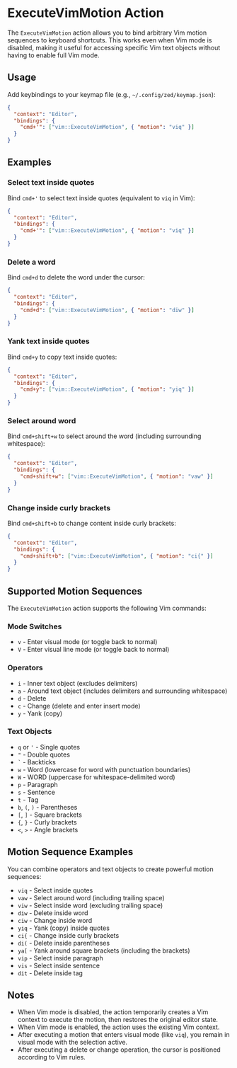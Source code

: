 # ExecuteVimMotion Action

The `ExecuteVimMotion` action allows you to bind arbitrary Vim motion sequences to keyboard shortcuts. This works even when Vim mode is disabled, making it useful for accessing specific Vim text objects without having to enable full Vim mode.

## Usage

Add keybindings to your keymap file (e.g., `~/.config/zed/keymap.json`):

```json
{
  "context": "Editor",
  "bindings": {
    "cmd+'": ["vim::ExecuteVimMotion", { "motion": "viq" }]
  }
}
```

## Examples

### Select text inside quotes
Bind `cmd+'` to select text inside quotes (equivalent to `viq` in Vim):

```json
{
  "context": "Editor",
  "bindings": {
    "cmd+'": ["vim::ExecuteVimMotion", { "motion": "viq" }]
  }
}
```

### Delete a word
Bind `cmd+d` to delete the word under the cursor:

```json
{
  "context": "Editor",
  "bindings": {
    "cmd+d": ["vim::ExecuteVimMotion", { "motion": "diw" }]
  }
}
```

### Yank text inside quotes
Bind `cmd+y` to copy text inside quotes:

```json
{
  "context": "Editor",
  "bindings": {
    "cmd+y": ["vim::ExecuteVimMotion", { "motion": "yiq" }]
  }
}
```

### Select around word
Bind `cmd+shift+w` to select around the word (including surrounding whitespace):

```json
{
  "context": "Editor",
  "bindings": {
    "cmd+shift+w": ["vim::ExecuteVimMotion", { "motion": "vaw" }]
  }
}
```

### Change inside curly brackets
Bind `cmd+shift+b` to change content inside curly brackets:

```json
{
  "context": "Editor",
  "bindings": {
    "cmd+shift+b": ["vim::ExecuteVimMotion", { "motion": "ci{" }]
  }
}
```

## Supported Motion Sequences

The `ExecuteVimMotion` action supports the following Vim commands:

### Mode Switches
- `v` - Enter visual mode (or toggle back to normal)
- `V` - Enter visual line mode (or toggle back to normal)

### Operators
- `i` - Inner text object (excludes delimiters)
- `a` - Around text object (includes delimiters and surrounding whitespace)
- `d` - Delete
- `c` - Change (delete and enter insert mode)
- `y` - Yank (copy)

### Text Objects
- `q` or `'` - Single quotes
- `"` - Double quotes
- `` ` `` - Backticks
- `w` - Word (lowercase for word with punctuation boundaries)
- `W` - WORD (uppercase for whitespace-delimited word)
- `p` - Paragraph
- `s` - Sentence
- `t` - Tag
- `b`, `(`, `)` - Parentheses
- `[`, `]` - Square brackets
- `{`, `}` - Curly brackets
- `<`, `>` - Angle brackets

## Motion Sequence Examples

You can combine operators and text objects to create powerful motion sequences:

- `viq` - Select inside quotes
- `vaw` - Select around word (including trailing space)
- `viw` - Select inside word (excluding trailing space)
- `diw` - Delete inside word
- `ciw` - Change inside word
- `yiq` - Yank (copy) inside quotes
- `ci{` - Change inside curly brackets
- `di(` - Delete inside parentheses
- `ya[` - Yank around square brackets (including the brackets)
- `vip` - Select inside paragraph
- `vis` - Select inside sentence
- `dit` - Delete inside tag

## Notes

- When Vim mode is disabled, the action temporarily creates a Vim context to execute the motion, then restores the original editor state.
- When Vim mode is enabled, the action uses the existing Vim context.
- After executing a motion that enters visual mode (like `viq`), you remain in visual mode with the selection active.
- After executing a delete or change operation, the cursor is positioned according to Vim rules.
